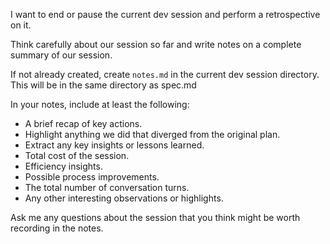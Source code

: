 I want to end or pause the current dev session and perform a retrospective on it.

Think carefully about our session so far and write notes on a complete summary of our session.

If not already created, create `notes.md` in the current dev session directory. This will be in the same directory as spec.md

In your notes, include at least the following:

- A brief recap of key actions.
- Highlight anything we did that diverged from the original plan.
- Extract any key insights or lessons learned.
- Total cost of the session.
- Efficiency insights.
- Possible process improvements.
- The total number of conversation turns.
- Any other interesting observations or highlights.

Ask me any questions about the session that you think might be worth recording in the notes.
